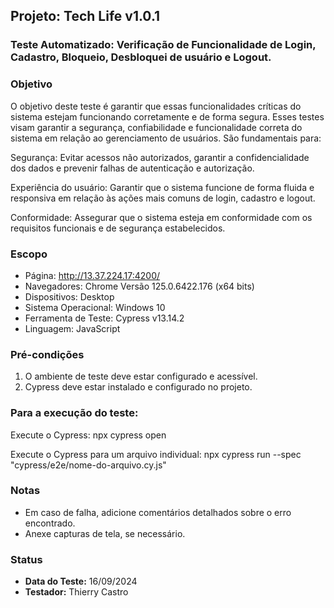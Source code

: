 ## Projeto: Tech Life v1.0.1

### Teste Automatizado: Verificação de Funcionalidade de Login, Cadastro, Bloqueio, Desbloquei de usuário e Logout.

### Objetivo
O objetivo deste teste é garantir que essas funcionalidades críticas do sistema estejam funcionando corretamente e de forma segura.
Esses testes visam garantir a segurança, confiabilidade e funcionalidade correta do sistema em relação ao gerenciamento de usuários. São fundamentais para:

Segurança: Evitar acessos não autorizados, garantir a confidencialidade dos dados e prevenir falhas de autenticação e autorização.

Experiência do usuário: Garantir que o sistema funcione de forma fluida e responsiva em relação às ações mais comuns de login, cadastro e logout.

Conformidade: Assegurar que o sistema esteja em conformidade com os requisitos funcionais e de segurança estabelecidos.

### Escopo
- Página: http://13.37.224.17:4200/
- Navegadores: Chrome Versão 125.0.6422.176 (x64 bits)
- Dispositivos: Desktop
- Sistema Operacional: Windows 10
- Ferramenta de Teste: Cypress v13.14.2
- Linguagem: JavaScript

### Pré-condições
1. O ambiente de teste deve estar configurado e acessível.
2. Cypress deve estar instalado e configurado no projeto.

### Para a execução do teste:
Execute o Cypress: npx cypress open

Execute o Cypress para um arquivo individual: npx cypress run --spec "cypress/e2e/nome-do-arquivo.cy.js"

### Notas
- Em caso de falha, adicione comentários detalhados sobre o erro encontrado.
- Anexe capturas de tela, se necessário.

### Status
- **Data do Teste:** 16/09/2024
- **Testador:** Thierry Castro

